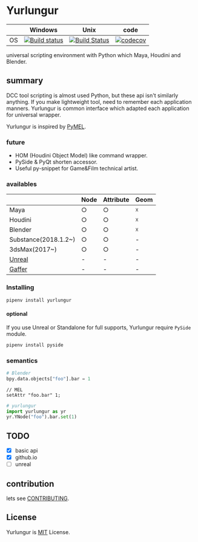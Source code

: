 # Yurlungur

|       | Windows | Unix | code |
| ----- | ------ | --- | --- |
| OS | [![Build status](https://ci.appveyor.com/api/projects/status/46vinb8jd1jbbhdg?svg=true)](https://ci.appveyor.com/project/sho7noka/yurlungur) | [![Build Status](https://travis-ci.org/sho7noka/Yurlungur.svg?branch=dev)](https://travis-ci.org/sho7noka/Yurlungur) | [![codecov](https://codecov.io/gh/sho7noka/Yurlungur/branch/dev/graph/badge.svg)](https://codecov.io/gh/sho7noka/Yurlungur) |


universal scripting environment with Python which Maya, Houdini and Blender.

## summary
DCC tool scripting is almost used Python, but these api isn't similarly anything.
If you make lightweight tool, need to remember each application manners.
Yurlungur is common interface which adapted each application for universal wrapper.

Yurlungur is inspired by [PyMEL](https://github.com/LumaPictures/pymel).

### future
* HOM (Houdini Object Model) like command wrapper.
* PySide & PyQt shorten accessor.
* Useful py-snippet for Game&Film technical artist.

### availables
|       | Node | Attribute | Geom |
| ---- | --- | --- | --- |
| Maya | ○ | ○ | ☓ |
| Houdini | ○ | ○ | ☓ |
| Blender | ○ | ○ | ☓ |
| Substance(2018.1.2~) | ○ | ○ | - |
| 3dsMax(2017~) | ○ | ○ | - |
| [Unreal](https://docs.unrealengine.com/en-US/Editor/Scripting-and-Automating-the-Editor/Scripting-the-Editor-using-Python) | - | - | - |
| [Gaffer](http://www.gafferhq.org/documentation/0.50.0.0/Reference/ScriptingReference/CommonOperations/index.html) | - | - | - |



### Installing
```bash
pipenv install yurlungur
```

#### optional
If you use Unreal or Standalone for full supports, Yurlungur require `PySide` module.

```bash
pipenv install pyside
```

### semantics

```python
# Blender
bpy.data.objects["foo"].bar = 1
```

```mel
// MEL
setAttr "foo.bar" 1;
```

```python
# yurlungur
import yurlungur as yr
yr.YNode("foo").bar.set(1)
```

## TODO
- [x] basic api
- [x] github.io
- [ ] unreal

## contribution
lets see [CONTRIBUTING](./CONTRIBUTING.md).


## License
Yurlungur is [MIT](./LICENSE.md) License.
